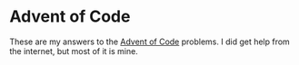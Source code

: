 # Advent of Code

These are my answers to the [Advent of Code](https://adventofcode.com/) problems.
I did get help from the internet, but most of it is mine.
